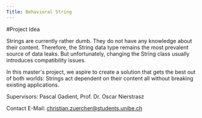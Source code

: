 ```yaml
---
Title: Behavioral String
---
```


#Project Idea

Strings are currently rather dumb. They do not have any knowledge about their content. Therefore, the String data type remains the most prevalent source of data leaks. But unfortunately, changing the String class usually introduces compatibility issues.

In this master's project, we aspire to create a solution that gets the best out of both worlds: Strings act dependent on their content all without breaking existing applications.

Supervisors: Pascal Gadient, Prof. Dr. Oscar Nierstrasz

Contact E-Mail: christian.zuercher@students.unibe.ch

